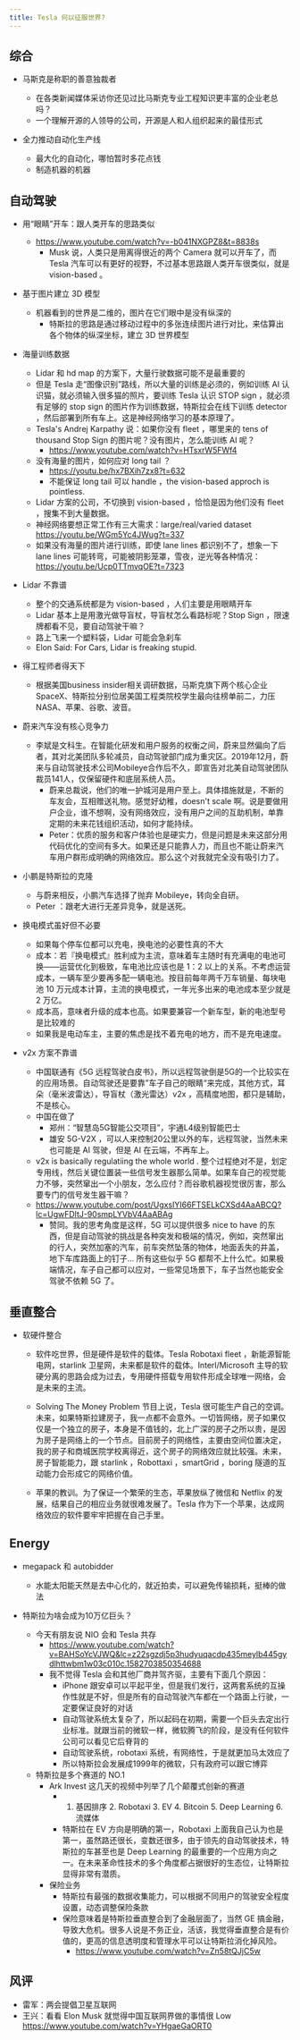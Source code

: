 ```yaml
---
title: Tesla 何以征服世界?
---
```


## 综合

- 马斯克是称职的善意独裁者
  - 在各类新闻媒体采访你还见过比马斯克专业工程知识更丰富的企业老总吗？
  - 一个理解开源的人领导的公司，开源是人和人组织起来的最佳形式

- 全力推动自动化生产线
  - 最大化的自动化，哪怕暂时多花点钱
  - 制造机器的机器

## 自动驾驶

- 用“眼睛”开车：跟人类开车的思路类似
  - https://www.youtube.com/watch?v=-b041NXGPZ8&t=8838s
    - Musk 说，人类只是用离得很近的两个 Camera 就可以开车了，而 Tesla 汽车可以有更好的视野，不过基本思路跟人类开车很类似，就是 vision-based 。

- 基于图片建立 3D 模型
  - 机器看到的世界是二维的，图片在它们眼中是没有纵深的
    - 特斯拉的思路是通过移动过程中的多张连续图片进行对比，来估算出各个物体的纵深坐标，建立 3D 世界模型

- 海量训练数据
  - Lidar 和 hd map 的方案下，大量行驶数据可能不是最重要的
  - 但是 Tesla 走“图像识别”路线，所以大量的训练是必须的，例如训练 AI 认识猫，就必须输入很多猫的照片，要训练 Tesla 认识 STOP sign ，就必须有足够的 stop sign 的图片作为训练数据，特斯拉会在线下训练 detector ，然后部署到所有车上。这是神经网络学习的基本原理了。
  - Tesla's Andrej Karpathy 说：如果你没有 fleet ，哪里来的 tens of thousand Stop Sign 的图片呢？没有图片，怎么能训练 AI 呢？
    - https://www.youtube.com/watch?v=HTsxrW5FWf4
  - 没有海量的图片，如何应对 long tail ？
    - https://youtu.be/hx7BXih7zx8?t=632
    - 不能保证 long tail 可以 handle ，the vision-based approch is pointless.
  - Lidar 方案的公司，不切换到 vision-based ，恰恰是因为他们没有 fleet ，搜集不到大量数据。
  - 神经网络要想正常工作有三大需求：large/real/varied dataset https://youtu.be/WGm5Yc4JWug?t=337
  - 如果没有海量的图片进行训练，即使 lane lines 都识别不了，想象一下 lane lines 可能转弯，可能被阴影笼罩，雪夜，逆光等各种情况：https://youtu.be/Ucp0TTmvqOE?t=7323

- Lidar 不靠谱
  - 整个的交通系统都是为 vision-based ，人们主要是用眼睛开车
  - Lidar 基本上是用激光做导盲杖，导盲杖怎么看路标呢？Stop Sign ，限速牌都看不见，要自动驾驶干嘛？
  - 路上飞来一个塑料袋，Lidar 可能会急刹车
  - Elon Said: For Cars, Lidar is freaking stupid.
  
- 得工程师者得天下
  - 根据美国business insider相关调研数据，马斯克旗下两个核心企业SpaceX、特斯拉分别位居美国工程类院校学生最向往榜单前二，力压NASA、苹果、谷歌、波音。

- 蔚来汽车没有核心竞争力
  - 李斌是文科生。在智能化研发和用户服务的权衡之间，蔚来显然偏向了后者，其对北美团队多轮减员，自动驾驶部门成为重灾区。2019年12月，蔚来与自动驾驶技术公司Mobileye合作后不久，即宣告对北美自动驾驶团队裁员141人，仅保留硬件和底层系统人员。
    - 蔚来总裁说，他们的唯一护城河是用户至上。具体措施就是，不断的车友会，互相赠送礼物。感觉好幼稚，doesn't scale 啊。说是要做用户企业，谁不想啊，没有网络效应，没有用户之间的互助机制，单靠定期的未来花钱组织活动，如何才能持续。
    - Peter：优质的服务和客户体验也是硬实力，但是问题是未来这部分用代码优化的空间有多大。如果还是只能靠人力，而且也不能让蔚来汽车用户群形成明确的网络效应。那么这个对我就完全没有吸引力了。

- 小鹏是特斯拉的克隆
  - 与蔚来相反，小鹏汽车选择了抛弃 Mobileye，转向全自研。
  - Peter ：跟老大进行无差异竞争，就是送死。

- 换电模式虽好但不必要
  - 如果每个停车位都可以充电，换电池的必要性真的不大
  - 成本：若『换电模式』胜利成为主流，意味着车主随时有充满电的电池可换——运营优化到极致，车电池比应该也是 1：2 以上的关系。不考虑运营成本，一辆车至少要再多配一辆电池。按目前每年两千万车销量、每块电池 10 万元成本计算，主流的换电模式，一年光多出来的电池成本至少就是 2 万亿。
  - 成本高，意味者升级的成本也高。如果要兼容一个新车型，新的电池型号是比较难的
  - 如果我是电动车主，主要的焦虑是找不着充电的地方，而不是充电速度。

- v2x 方案不靠谱
  - 中国联通有《5G 远程驾驶白皮书》，所以远程驾驶倒是5G的一个比较实在的应用场景。自动驾驶还是要靠”车子自己的眼睛“来完成，其他方式，耳朵（毫米波雷达），导盲杖（激光雷达）v2x ，高精度地图，都只是辅助，不是核心。
  - 中国在做了
    - 郑州：“智慧岛5G智能公交项目”，宇通L4级别智能巴士
    - 雄安 5G-V2X ，可以人来控制20公里以外的车，远程驾驶，当然未来也可能是 AI 驾驶，但是 AI 在云端，不再车上。
  - v2x is basically regulatiing the whole world . 整个过程绝对不是，划定专用线，然后关键位置装一些信号发生器那么简单。如果车自己的视觉能力不够，突然窜出一个小朋友，怎么应付？而谷歌机器视觉很厉害，那么要专门的信号发生器干嘛？
  - https://www.youtube.com/post/UgxsIYI66FTSELkCXSd4AaABCQ?lc=UgwFDltJ-90smpLYVbV4AaABAg
    - 赞同。我的思考角度是这样，5G 可以提供很多 nice to have 的东西，但是自动驾驶的挑战是各种突发和极端的情况，例如，突然窜出的行人，突然加塞的汽车，前车突然坠落的物体，地面丢失的井盖，地下车库路面上的钉子... 所有这些似乎 5G  都帮不上什么忙。如果极端情况，车子自己都可以应对，一些常见场景下，车子当然也能安全驾驶不依赖 5G 了。

## 垂直整合

- 软硬件整合
  - 软件吃世界，但是硬件是软件的载体。Tesla Robotaxi fleet ，新能源智能电网，starlink 卫星网，未来都是软件的载体。Interl/Microsoft 主导的软硬分离的思路会成为过去，专用硬件搭载专用软件形成全球唯一网络，会是未来的主流。
  
  - Solving The Money Problem 节目上说，Tesla 很可能生产自己的空调。未来，如果特斯拉建房子，我一点都不会意外。一切皆网络，房子如果仅仅是一个独立的房子，本身是不值钱的，北上广深的房子之所以贵，是因为房子是网络上的一个节点。目前房子的网络性，主要由空间位置决定，我的房子和商城医院学校离得近，这个房子的网络效应就比较强。未来，房子智能能力，跟 starlink ，Robottaxi ，smartGrid ，boring 隧道的互动能力会形成它的网络价值。

  - 苹果的教训。为了保证一个繁荣的生态，苹果放纵了微信和 Netflix 的发展，结果自己的相应业务就很难发展了。Tesla 作为下一个苹果，达成网络效应的软件要牢牢把握在自己手里。


## Energy

- megapack 和 autobidder
  - 水能太阳能天然是去中心化的，就近拍卖，可以避免传输损耗，挺棒的做法

- 特斯拉为啥会成为10万亿巨头？
  - 今天有朋友说 NIO 会和 Tesla 共存
    - https://www.youtube.com/watch?v=BAHSoYcVJWQ&lc=z22sgzdj5p3hudyuqacdp435meylb445gydlhttwbm1w03c010c.1582703850354688
    - 我不觉得 Tesla 会和其他厂商并驾齐驱，主要有下面几个原因：
      - iPhone 跟安卓可以平起平坐，但是我们发行，这两套系统的互操作性就是不好，但是所有的自动驾驶汽车都在一个路面上行驶，一定要保证良好的对话
      - 自动驾驶系统太复杂了，所以起码在初期，需要一个巨头去定出行业标准。就跟当前的微软一样，微软腾飞的阶段，是没有任何软件公司可以看见它后脊背的
      - 自动驾驶系统，robotaxi 系统，有网络性，于是就更加马太效应了
      - 所以特斯拉会发展成1999年的微软，只有政府可以跟它博弈
  - 特斯拉是多个赛道的 NO.1
    - Ark Invest 这几天的视频中列举了几个颠覆式创新的赛道
      - 1. 基因排序 2. Robotaxi 3. EV 4. Bitcoin 5. Deep Learning 6. 流媒体
      - 特斯拉在 EV 方向是明确的第一，Robotaxi 上面我自己认为也是第一，虽然路还很长，变数还很多，由于领先的自动驾驶技术，特斯拉的车甚至也是 Deep Learning 的最重要的一个应用方向之一。在未来革命性技术的多个角度都占据很好的生态位，让特斯拉显得非常有潜质。
    - 保险业务
      - 特斯拉有最强的数据收集能力，可以根据不同用户的驾驶安全程度设置，动态调整保险条款
      - 保险意味着是特斯拉垂直整合到了金融层面了，当然 GE 搞金融，导致大危机。很多人说是不务正业，活该，我觉得垂直整合是有价值的，更高的信息透明度和管理水平可以让特斯拉消化掉风险。
        - https://www.youtube.com/watch?v=Zn58tQJjC5w

## 风评

- 雷军：两会提倡卫星互联网
- 王兴：看看 Elon Musk 就觉得中国互联网界做的事情很 Low https://www.youtube.com/watch?v=YHgaeGaORT0
